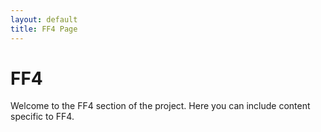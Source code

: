 ```yaml
---
layout: default
title: FF4 Page
---
```


# FF4

Welcome to the FF4 section of the project. Here you can include content specific to FF4.